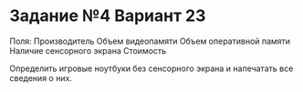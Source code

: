 # Задание №4 Вариант 23

Поля: 
Производитель
Объем видеопамяти
Объем оперативной памяти
Наличие сенсорного экрана
Стоимость

Определить игровые ноутбуки без сенсорного экрана
и напечатать все сведения о них.
